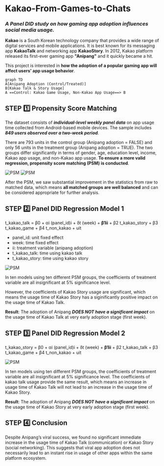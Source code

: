 # Kakao-From-Games-to-Chats
### *A Panel DID study on how gaming app adoption influences social media usage.*

**Kakao** is a South Korean technology company that provides a wide range of digital services and mobile applications. It is best known for its messaging app **KakaoTalk** and networking app **KakaoStory**. In 2012, Kakao platform released its first-ever gaming app **"Anipang"** and it quickly became a hit. 

This project is interested in **how the adoption of a popular gaming app will affect users’ app usage behavior**.

```mermaid
graph TD
A[Anipang Adoption (Control/Treated)]
B[Kakao Talk & Story Usage]
A ==Control: Kakao Game Usage, Non-Kakao App Usage==> B
```

## STEP 1️⃣ Propensity Score Matching
The dataset consists of ***individual-level weekly panel data*** on app usage time collected from Android-based mobile devices. The sample includes ***849 users observed over a two-week period***.

There are 793 units in the control group (Anipang adoption = FALSE) and only 56 units in the treatment group (Anipang adoption = TRUE). The two groups differ significantly in terms of gender, age, education level, income, Kakao app usage, and non-Kakao app usage. **To ensure a more valid regression, propensity score matching (PSM) is conducted**.

![PSM](https://private-user-images.githubusercontent.com/208908471/452702524-efba9100-a73b-4dd6-a12c-4a236ca60e95.png?jwt=eyJhbGciOiJIUzI1NiIsInR5cCI6IkpXVCJ9.eyJpc3MiOiJnaXRodWIuY29tIiwiYXVkIjoicmF3LmdpdGh1YnVzZXJjb250ZW50LmNvbSIsImtleSI6ImtleTUiLCJleHAiOjE3NDkzNTI2NjYsIm5iZiI6MTc0OTM1MjM2NiwicGF0aCI6Ii8yMDg5MDg0NzEvNDUyNzAyNTI0LWVmYmE5MTAwLWE3M2ItNGRkNi1hMTJjLTRhMjM2Y2E2MGU5NS5wbmc_WC1BbXotQWxnb3JpdGhtPUFXUzQtSE1BQy1TSEEyNTYmWC1BbXotQ3JlZGVudGlhbD1BS0lBVkNPRFlMU0E1M1BRSzRaQSUyRjIwMjUwNjA4JTJGdXMtZWFzdC0xJTJGczMlMkZhd3M0X3JlcXVlc3QmWC1BbXotRGF0ZT0yMDI1MDYwOFQwMzEyNDZaJlgtQW16LUV4cGlyZXM9MzAwJlgtQW16LVNpZ25hdHVyZT0zMWZhNjdjY2M1NGFkZjJlMTlkYTBlYWVhYjU0NTk4YWFmMmRiMGU1NzM3MjE0NWJhMjA5NmNiNjk1MjYxMzA1JlgtQW16LVNpZ25lZEhlYWRlcnM9aG9zdCJ9.uRC24vGXLPjTrNuG32xosaE1D4h9plTY6t0To7kFqlg)
![PSM](https://private-user-images.githubusercontent.com/208908471/452702561-269088b9-c547-48b5-9510-d573cadb32ae.png?jwt=eyJhbGciOiJIUzI1NiIsInR5cCI6IkpXVCJ9.eyJpc3MiOiJnaXRodWIuY29tIiwiYXVkIjoicmF3LmdpdGh1YnVzZXJjb250ZW50LmNvbSIsImtleSI6ImtleTUiLCJleHAiOjE3NDkzNTI2NjYsIm5iZiI6MTc0OTM1MjM2NiwicGF0aCI6Ii8yMDg5MDg0NzEvNDUyNzAyNTYxLTI2OTA4OGI5LWM1NDctNDhiNS05NTEwLWQ1NzNjYWRiMzJhZS5wbmc_WC1BbXotQWxnb3JpdGhtPUFXUzQtSE1BQy1TSEEyNTYmWC1BbXotQ3JlZGVudGlhbD1BS0lBVkNPRFlMU0E1M1BRSzRaQSUyRjIwMjUwNjA4JTJGdXMtZWFzdC0xJTJGczMlMkZhd3M0X3JlcXVlc3QmWC1BbXotRGF0ZT0yMDI1MDYwOFQwMzEyNDZaJlgtQW16LUV4cGlyZXM9MzAwJlgtQW16LVNpZ25hdHVyZT0yMTQ1ZjU5YmUwZGU4MmVlMzhiN2E4YmJhNmMwODU2OTdhZjNkODE4ZWUwMDM3MTkwYTk1MWUyM2VlY2RlNWU5JlgtQW16LVNpZ25lZEhlYWRlcnM9aG9zdCJ9.lI_NarD4J60-OYovnsVNRZYGNcyobzxjatIL3y6XYz8)

After the PSM, we saw substantial improvement in the statistics from raw to matched data, which means **all matched groups are well balanced** and can be considered appropriate for further analysis.


## STEP 2️⃣ Panel DID Regression Model 1
t_kakao_talk = β0 + αi (panel_id)i + δt (week) + **β1ii** +
                                         β2 t_kakao_story + β3 t_kakao_game + β4 t_non_kakao + uit

- panel_id: unit fixed effect
- week: time fixed effect
- ii: treatment variable (anipang adoption)
- t_kakao_talk: time using kakao talk
- t_kakao_story: time using kakao story

![PSM](https://private-user-images.githubusercontent.com/208908471/452702569-c7ee95df-ad1a-4ec8-b98e-b08df4c3866a.png?jwt=eyJhbGciOiJIUzI1NiIsInR5cCI6IkpXVCJ9.eyJpc3MiOiJnaXRodWIuY29tIiwiYXVkIjoicmF3LmdpdGh1YnVzZXJjb250ZW50LmNvbSIsImtleSI6ImtleTUiLCJleHAiOjE3NDkzNTI2NjYsIm5iZiI6MTc0OTM1MjM2NiwicGF0aCI6Ii8yMDg5MDg0NzEvNDUyNzAyNTY5LWM3ZWU5NWRmLWFkMWEtNGVjOC1iOThlLWIwOGRmNGMzODY2YS5wbmc_WC1BbXotQWxnb3JpdGhtPUFXUzQtSE1BQy1TSEEyNTYmWC1BbXotQ3JlZGVudGlhbD1BS0lBVkNPRFlMU0E1M1BRSzRaQSUyRjIwMjUwNjA4JTJGdXMtZWFzdC0xJTJGczMlMkZhd3M0X3JlcXVlc3QmWC1BbXotRGF0ZT0yMDI1MDYwOFQwMzEyNDZaJlgtQW16LUV4cGlyZXM9MzAwJlgtQW16LVNpZ25hdHVyZT1jZTkxMTI5OThmOTY1ZTU0ODNjZmU3ZWZjMzgyODlmNjU3YjI5ODI5YThhMWQyZGE3NjFmMDljZGVkZGIyZTAxJlgtQW16LVNpZ25lZEhlYWRlcnM9aG9zdCJ9.ip-cqG-DdJBwqbakqb1DmsWuDhmZJuRWlj5H4kX5d_s)

In ten models using ten different PSM groups, the coefficients of treatment variable are all insignificant at 5% significance level.

However, the coefficients of Kakao Story usage are significant, which means the usage time of Kakao Story has a siginificantly positive impact on the usage time of Kakao Talk.

**Result**: The adoption of Anipang ***DOES NOT have a significant impact*** on the usage time of Kakao Talk at very early adoption stage (first week). 


## STEP 3️⃣ Panel DID Regression Model 2
t_kakao_story = β0 + αi (panel_id)i + δt (week) + **β1ii** +
                                         β2 t_kakao_talk + β3 t_kakao_game + β4 t_non_kakao + uit

![PSM]([image/dummy2.png](https://private-user-images.githubusercontent.com/208908471/452702574-3ea895b4-61c1-4eb7-877a-51c8556ad1ab.png?jwt=eyJhbGciOiJIUzI1NiIsInR5cCI6IkpXVCJ9.eyJpc3MiOiJnaXRodWIuY29tIiwiYXVkIjoicmF3LmdpdGh1YnVzZXJjb250ZW50LmNvbSIsImtleSI6ImtleTUiLCJleHAiOjE3NDkzNTI2NjYsIm5iZiI6MTc0OTM1MjM2NiwicGF0aCI6Ii8yMDg5MDg0NzEvNDUyNzAyNTc0LTNlYTg5NWI0LTYxYzEtNGViNy04NzdhLTUxYzg1NTZhZDFhYi5wbmc_WC1BbXotQWxnb3JpdGhtPUFXUzQtSE1BQy1TSEEyNTYmWC1BbXotQ3JlZGVudGlhbD1BS0lBVkNPRFlMU0E1M1BRSzRaQSUyRjIwMjUwNjA4JTJGdXMtZWFzdC0xJTJGczMlMkZhd3M0X3JlcXVlc3QmWC1BbXotRGF0ZT0yMDI1MDYwOFQwMzEyNDZaJlgtQW16LUV4cGlyZXM9MzAwJlgtQW16LVNpZ25hdHVyZT03MTkyZWNjOWUxNmQ3YTc0MzE2NGVhMTU3YTgzMjJkOTYxMTdkZmUyYzhkZGZjZTlmNTI4ZGYwZmJiMDhkNjQ0JlgtQW16LVNpZ25lZEhlYWRlcnM9aG9zdCJ9.7k_sE3nXHm8jvmXgHx9ryFFTOituGSvPDccHCVck4TM))

In ten models using ten different PSM groups, the coefficients of treatment variable are all insignificant at 5% significance level. The coefficients of kakao talk usage provide the same result, which means an increase in usage time of Kakao Talk will not lead to an increase in the usage time of Kakao Story.

**Result**: The adoption of Anipang ***DOES NOT have a significant impact*** on the usage time of Kakao Story at very early adoption stage (first week). 

## STEP 4️⃣ Conclusion
Despite Anipang’s viral success, we found no significant immediate increase in the usage time of Kakao Talk (communication) or Kakao Story (social networking). This suggests that viral app adoption does not necessarily lead to an instant rise in usage of other apps within the same platform ecosystem.
